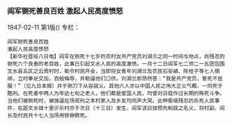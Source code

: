 ### 阎军铡死善良百姓  激起人民高度愤怒

1947-02-11
第1版()
专栏：

    阎军铡死善良百姓
    激起人民高度愤怒
    【新华社晋绥八日电】阎军在铡死十七岁的农村女共产党员刘湖兰之同一时间与地点，尚残忍的铡死六个良善的老百姓，此事已引起文水人民的高度激愤。一月十二日阎军七二师二一五团包围文水县五区之云周村时，勒令村民开会，当即将女青年刘湖兰及农民石安嶙、陈桂子等七人捆绑，立时拳足交加，百般侮辱，并勒逼他们口供。刘湖兰即昂然答：“我是共产党员，誓死不屈服！”（见九日本报）并于铡刀下从容就义。其他六人亦以中国人民之伟大正义气概，一同死于酷刑。在死者中两人为年达七旬之老人，他们都是爱国人民，均曾对日寇作过长期的殊死斗争。当他们被铡死时，被强逼在场观刑之本村家人及乡友均同声大哭。此种极端残忍的杀死人民事件，在距文水城十里＠乐村亦于次日（十三日）发生，阎军该日按预先制就之名义，将村副、阎长及村民共十七人当场用铁锹劈死。
